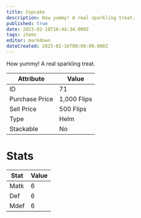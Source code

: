 ```yaml
---
title: Cupcake
description: How yummy! A real sparkling treat.
published: true
date: 2023-02-18T16:44:34.000Z
tags: items
editor: markdown
dateCreated: 2023-02-16T00:00:00.000Z
---
```


How yummy! A real sparkling treat.

|Attribute|Value|
|-|-|
|ID|71|
|Purchase Price|1,000 Flips|
|Sell Price|500 Flips|
|Type|Helm|
|Stackable|No|

# Stats
|Stat|Value|
|-|-|
|Matk|6|
|Def|6|
|Mdef|6|

